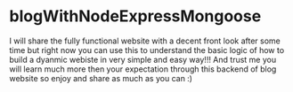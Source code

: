 # blogWithNodeExpressMongoose

I will share the fully functional website with a decent front look after some time but right now you can use this to understand the basic logic of how to build a dyanmic webiste  in very simple and easy way!!!
And trust me you will learn much more then your expectation through this backend of blog website so enjoy and share as much as you can :) 
